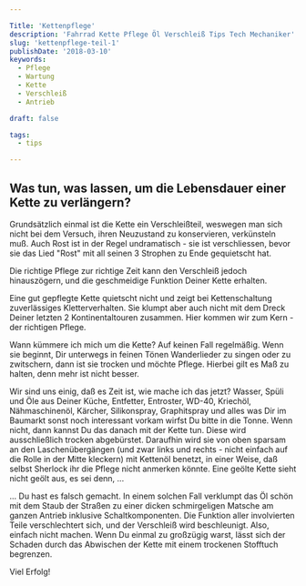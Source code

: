 ```yaml
---

Title: 'Kettenpflege'
description: 'Fahrrad Kette Pflege Öl Verschleiß Tips Tech Mechaniker'
slug: 'kettenpflege-teil-1'
publishDate: '2018-03-10'
keywords:
  - Pflege
  - Wartung
  - Kette
  - Verschleiß
  - Antrieb

draft: false

tags:
  - tips

---
```



## Was tun, was lassen, um die Lebensdauer einer Kette zu verlängern?

Grundsätzlich einmal ist die Kette ein Verschleißteil, weswegen man sich nicht bei dem Versuch, ihren Neuzustand zu konservieren, verkünsteln muß.
Auch Rost ist in der Regel undramatisch - sie ist verschliessen, bevor sie das Lied "Rost" mit all seinen 3 Strophen zu Ende gequietscht hat.

Die richtige Pflege zur richtige Zeit kann den Verschleiß jedoch hinauszögern, und die geschmeidige Funktion Deiner Kette erhalten.

Eine gut gepflegte Kette quietscht nicht und zeigt bei Kettenschaltung zuverlässiges Kletterverhalten. Sie klumpt aber auch nicht mit dem Dreck Deiner letzten 2 Kontinentaltouren zusammen. Hier kommen wir zum Kern - der richtigen Pflege.

Wann kümmere ich mich um die Kette?
Auf keinen Fall regelmäßig. Wenn sie beginnt, Dir unterwegs in feinen Tönen Wanderlieder zu singen oder zu zwitschern, dann ist sie trocken und möchte Pflege. Hierbei gilt es Maß zu halten, denn mehr ist nicht besser.

Wir sind uns einig, daß es Zeit ist, wie mache ich das jetzt?
Wasser, Spüli und Öle aus Deiner Küche, Entfetter, Entroster, WD-40, Kriechöl, Nähmaschinenöl, Kärcher, Silikonspray, Graphitspray und alles was Dir im Baumarkt sonst noch interessant vorkam wirfst Du bitte in die Tonne. Wenn nicht, dann kannst Du das danach mit der Kette tun. Diese wird ausschließlich trocken abgebürstet.
Daraufhin wird sie von oben sparsam an den Laschenübergängen (und zwar links und rechts - nicht einfach auf die Rolle in der Mitte kleckern) mit Kettenöl benetzt, in einer Weise, daß selbst Sherlock ihr die Pflege nicht anmerken könnte.
Eine geölte Kette sieht nicht geölt aus, es sei denn, ...

... Du hast es falsch gemacht. In einem solchen Fall verklumpt das Öl schön mit dem Staub der Straßen zu einer dicken schmirgeligen Matsche am ganzen Antrieb inklusive Schaltkomponenten. Die Funktion aller involvierten Teile verschlechtert sich, und der Verschleiß wird beschleunigt. Also, einfach nicht machen. Wenn Du einmal zu großzügig warst, lässt sich der Schaden durch das Abwischen der Kette mit einem trockenen Stofftuch begrenzen.

Viel Erfolg!
